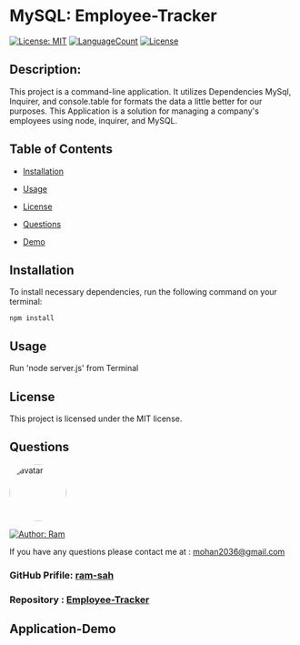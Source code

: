 # MySQL: Employee-Tracker

[![License: MIT](https://img.shields.io/badge/License-MIT-green.svg)](https://opensource.org/licenses/MIT)
[![LanguageCount](https://img.shields.io/github/languages/count/ram-sah/Employee-Tracker)](https://github.com/ram-sah/Employee-Tracker)
[![License](https://img.shields.io/github/repo-size/ram-sah/Employee-Tracker?logo=gitHub)](https://github.com/ram-sah/Employee-Tracker)

## Description: 

This project is a command-line application. It utilizes Dependencies MySql, Inquirer, and console.table for formats the data a little better for our purposes. This Application is a solution for managing a company's employees using node, inquirer, and MySQL.
         
## Table of Contents
       
* [Installation](#installation)
            
* [Usage](#usage)
            
* [License](#license)
            
* [Questions](#Questions)

* [Demo](#Application-Demo)
         
## Installation
            
To install necessary dependencies, run the following command on your terminal:
            
```
npm install
```
        
## Usage
            
Run 'node server.js' from Terminal

## License 
            
This project is licensed under the MIT license.

## Questions
            
<img src="https://github.com/ram-sah.png" alt="avatar" style="border-radius: 50px" width="100" />

[![Author: Ram](https://img.shields.io/badge/Author-RamSah-yellow.svg)](https://github.com/ram-sah)  
       
If you have any questions please contact me at : mohan2036@gmail.com
### GitHub Prifile: [ram-sah](https://github.com/ram-sah) 
### Repository : [Employee-Tracker](https://github.com/ram-sah/Employee-Tracker)


## Application-Demo 


